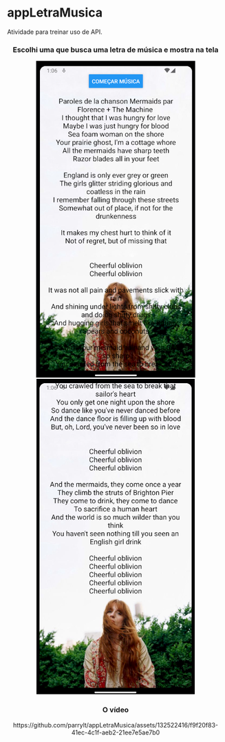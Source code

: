 # appLetraMusica
Atividade para treinar uso de API.

<div align="center">
  <h3>Escolhi uma que busca uma letra de música e mostra na tela</h3>
  <img src="imgGit1.png"> <img src="imgGit2.png">
</div>

<div align="center">
  <h3>O vídeo</h3>
  https://github.com/parrylt/appLetraMusica/assets/132522416/f9f20f83-41ec-4c1f-aeb2-21ee7e5ae7b0
</div>
